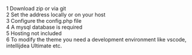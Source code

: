 1 Download zip or via git\
2 Set the address locally or on your host\
3 Configure the config.php file\
4 A mysql database is required\
5 Hosting not included\
6 To modify the theme you need a development environment like vscode, intellijdea Ultimate etc.
